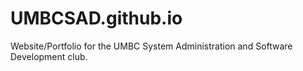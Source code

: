# UMBCSAD.github.io
Website/Portfolio for the UMBC System Administration and Software Development club.

